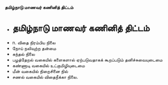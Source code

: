 **தமிழ்நாடு மாணவர் கணினித் திட்டம்**
- # தமிழ்நாடு மாணவர் கணினித் திட்டம்
- n. விதை நிரம்பிய நிலை
- நோய் நலிவுற்ற தன்மை
- கந்தல் நிலை
- பழத்தேறல் வகையில் களைகளால் ஏற்படுவதாகக் கூறப்படும் தனிச்சுவையுடைமை
- கண்ணாடி வகையில் உட்குமிழியுடைமை
- மீன் வகையில் நிறைசினை நில்
- சணல் வகையில் விதைநீக்கா நிலை.

